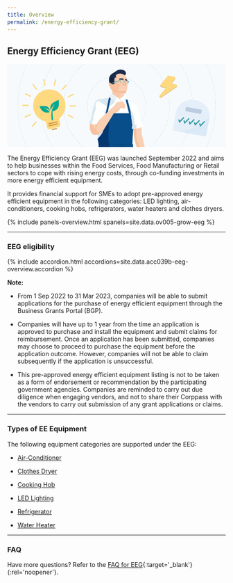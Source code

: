 ```yaml
---
title: Overview
permalink: /energy-efficiency-grant/
---
```


## Energy Efficiency Grant (EEG)

![Energy Efficiency Grant Overview](/images/grow/eeg/eeg_overview_banner.jpg)

The Energy Efficiency Grant (EEG) was launched September 2022 and aims to help businesses within the Food Services, Food Manufacturing or Retail sectors to cope with rising energy costs, through co-funding investments in more energy efficient equipment.

It provides financial support for SMEs to adopt pre-approved energy efficient equipment in the following categories: LED lighting, air-conditioners, cooking hobs, refrigerators, water heaters and clothes dryers. 

{% include panels-overview.html spanels=site.data.ov005-grow-eeg %}

----

<a name='eeg-eligibility'></a>

### EEG eligibility

{% include accordion.html accordions=site.data.acc039b-eeg-overview.accordion %}

**Note:**

- From 1 Sep 2022 to 31 Mar 2023, companies will be able to submit applications for the purchase of energy efficient equipment through the Business Grants Portal (BGP).

- Companies will have up to 1 year from the time an application is approved to purchase and install the equipment and submit claims for reimbursement. Once an application has been submitted, companies may choose to proceed to purchase the equipment before the application outcome. However, companies will not be able to claim subsequently if the application is unsuccessful.

- This pre-approved energy efficient equipment listing is not to be taken as a form of endorsement or recommendation by the participating government agencies. Companies are reminded to carry out due diligence when engaging vendors, and not to share their Corppass with the vendors to carry out submission of any grant applications or claims.

----

<a name='type-of-eeg-soln'></a>

### Types of EE Equipment

The following equipment categories are supported under the EEG:

- [Air-Conditioner](/energy-efficiency-grant/Air-Conditioner)

- [Clothes Dryer](/energy-efficiency-grant/Clothes-Dryer)

- [Cooking Hob](/energy-efficiency-grant/Cooking-Hob)

- [LED Lighting](/energy-efficiency-grant/LED-Lighting)

- [Refrigerator](/energy-efficiency-grant/Refrigerator)

- [Water Heater](/energy-efficiency-grant/Water-Heater)

----

<a name='eeg-faq'></a>

### FAQ

Have more questions? Refer to the [FAQ for EEG](/business-grants-portal-faq/eeg/){:target='_blank'}{:rel='noopener'}.


